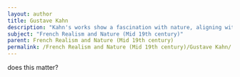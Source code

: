 ```yaml
---
layout: author
title: Gustave Kahn
description: "Kahn's works show a fascination with nature, aligning with the Realist movement while also paving the way for Symbolism."
subject: "French Realism and Nature (Mid 19th century)"
parent: French Realism and Nature (Mid 19th century)
permalink: /French Realism and Nature (Mid 19th century)/Gustave Kahn/
---
```


does this matter?
